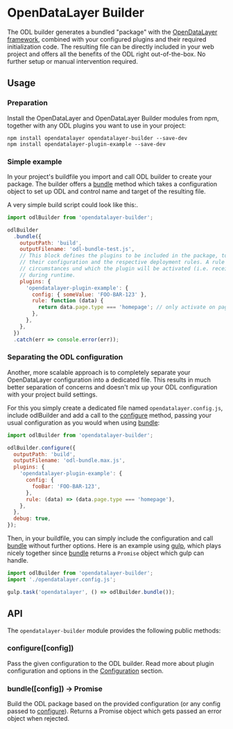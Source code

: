 # OpenDataLayer Builder
The ODL builder generates a bundled "package" with the [OpenDataLayer framework](https://gitlab.gkh-setu.de/bsna/opendatalayer),
combined with your configured plugins and their required initialization code. The resulting file can be
directly included in your web project and offers all the benefits of the ODL right out-of-the-box. No further
setup or manual intervention required.

## Usage

### Preparation
Install the OpenDataLayer and OpenDataLayer Builder modules from npm, together with any ODL plugins
you want to use in your project:

    npm install opendatalayer opendatalayer-builder --save-dev
    npm install opendatalayer-plugin-example --save-dev

### Simple example
In your project's buildfile you import and call ODL builder to create your package. The builder offers a
[bundle](#api) method which takes a configuration object to set up ODL and control name and target of the
resulting file.

A very simple build script could look like this:.
```javascript
import odlBuilder from 'opendatalayer-builder';

odlBuilder
  .bundle({
    outputPath: 'build',
    outputFilename: 'odl-bundle-test.js',
    // This block defines the plugins to be included in the package, together with
    // their configuration and the respective deployment rules. A rule defines the
    // circumstances und which the plugin will be activated (i.e. receive data)
    // during runtime.
    plugins: {
      'opendatalayer-plugin-example': {
        config: { someValue: 'FOO-BAR-123' },
        rule: function (data) {
          return data.page.type === 'homepage'; // only activate on pages with type "homepage"
        },
      },
    },
  })
  .catch(err => console.error(err));
```

### Separating the ODL configuration
Another, more scalable approach is to completely separate your OpenDataLayer configuration
into a dedicated file. This results in much better separation of concerns and doesn't mix up your
ODL configuration with your project build settings.

For this you simply create a dedicated file named `opendatalayer.config.js`, include odlBuilder and
add a call to the [configure](#api) method, passing your usual configuration as you would when
using [bundle](#api):
```javascript
import odlBuilder from 'opendatalayer-builder';

odlBuilder.configure({
  outputPath: 'build',
  outputFilename: 'odl-bundle.max.js',
  plugins: {
    'opendatalayer-plugin-example': {
      config: {
        fooBar: 'FOO-BAR-123',
      },
      rule: (data) => (data.page.type === 'homepage'),
    },
  },
  debug: true,
});
```

Then, in your buildfile, you can simply include the configuration and call [bundle](#api) without
further options. Here is an example using [gulp](http://www.gulpjs.com), which plays nicely together
since [bundle](#api) returns a `Promise` object which gulp can handle.

```javascript
import odlBuilder from 'opendatalayer-builder';
import './opendatalayer.config.js';

gulp.task('opendatalayer', () => odlBuilder.bundle());
```

## API
The `opendatalayer-builder` module provides the following public methods:

### configure([config])
Pass the given configuration to the ODL builder. Read more about plugin configuration and options in the
[Configuration](#configuration) section.

### bundle([config]) -> Promise
Build the ODL package based on the provided configuration (or any config passed to [configure](#api)). Returns
a Promise object which gets passed an error object when rejected.
